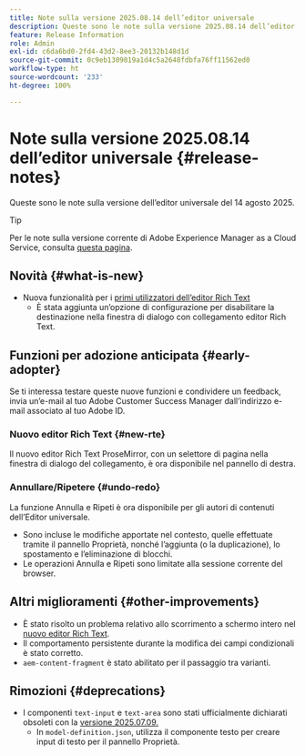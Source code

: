 ```yaml
---
title: Note sulla versione 2025.08.14 dell’editor universale
description: Queste sono le note sulla versione 2025.08.14 dell’editor universale.
feature: Release Information
role: Admin
exl-id: c6da6bd0-2fd4-43d2-8ee3-20132b148d1d
source-git-commit: 0c9eb1309019a1d4c5a2648fdbfa76ff11562ed0
workflow-type: ht
source-wordcount: '233'
ht-degree: 100%

---
```


# Note sulla versione 2025.08.14 dell’editor universale {#release-notes}

Queste sono le note sulla versione dell’editor universale del 14 agosto 2025.

>[!TIP]
>
>Per le note sulla versione corrente di Adobe Experience Manager as a Cloud Service, consulta [questa pagina](/help/release-notes/release-notes-cloud/release-notes-current.md).

## Novità {#what-is-new}

* Nuova funzionalità per i [primi utilizzatori dell’editor Rich Text](#new-rte)
   * È stata aggiunta un’opzione di configurazione per disabilitare la destinazione nella finestra di dialogo con collegamento editor Rich Text.

## Funzioni per adozione anticipata {#early-adopter}

Se ti interessa testare queste nuove funzioni e condividere un feedback, invia un’e-mail al tuo Adobe Customer Success Manager dall’indirizzo e-mail associato al tuo Adobe ID.

### Nuovo editor Rich Text {#new-rte}

Il nuovo editor Rich Text ProseMirror, con un selettore di pagina nella finestra di dialogo del collegamento, è ora disponibile nel pannello di destra.

### Annullare/Ripetere {#undo-redo}

La funzione Annulla e Ripeti è ora disponibile per gli autori di contenuti dell’Editor universale.

* Sono incluse le modifiche apportate nel contesto, quelle effettuate tramite il pannello Proprietà, nonché l’aggiunta (o la duplicazione), lo spostamento e l’eliminazione di blocchi.
* Le operazioni Annulla e Ripeti sono limitate alla sessione corrente del browser.

## Altri miglioramenti {#other-improvements}

* È stato risolto un problema relativo allo scorrimento a schermo intero nel [nuovo editor Rich Text](#new-rte).
* Il comportamento persistente durante la modifica dei campi condizionali è stato corretto.
* `aem-content-fragment` è stato abilitato per il passaggio tra varianti.

## Rimozioni {#deprecations}

* I componenti `text-input` e `text-area` sono stati ufficialmente dichiarati obsoleti con la [versione 2025.07.09.](/help/release-notes/universal-editor/2025/2025-07-09.md)
   * In `model-definition.json`, utilizza il componente testo per creare input di testo per il pannello Proprietà.
